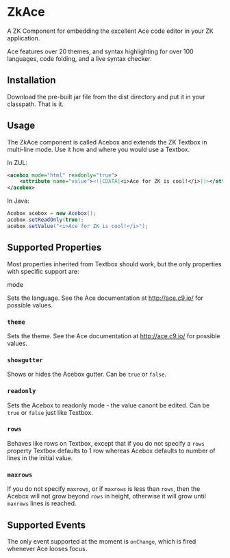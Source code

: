 ZkAce
=====

A ZK Component for embedding the excellent Ace code editor in your ZK 
application.

Ace features over 20 themes, and syntax highlighting for over 100 languages, 
code folding, and a live syntax checker.

Installation
------------

Download the pre-built jar file from the dist directory and put it in your 
classpath. That is it.

Usage
-----

The ZkAce component is called Acebox and extends the ZK Textbox in multi-line 
mode. Use it how and where you would use a Textbox.

In ZUL:

```xml
<acebox mode="html" readonly="true">
	<attribute name="value"><![CDATA[<i>Ace for ZK is cool!</i>]]></attribute>
</acebox>
```

In Java:

```java
Acebox acebox = new Acebox();
acebox.setReadOnly(true);
acebox.setValue("<i>Ace for ZK is cool!</i>");
```
Supported Properties
--------------------

Most properties inherited from Textbox should work, but the only properties 
with specific support are:

mode

Sets the language. See the Ace documentation at http://ace.c9.io/ for possible
values.

### `theme` ###

Sets the theme. See the Ace documentation at http://ace.c9.io/ for possible
values.

### `showgutter` ###

Shows or hides the Acebox gutter. Can be `true` or `false`.

### `readonly` ###

Sets the Acebox to readonly mode - the value canont be edited. Can be `true` or 
`false` just like Textbox.

### `rows` ###

Behaves like rows on Textbox, except that if you do not specify a `rows` property 
Textbox defaults to 1 row whereas Acebox defaults to number of lines in the 
initial value.

### `maxrows` ###

If you do not specify `maxrows`, or if `maxrows` is less than `rows`, then the Acebox
will not grow beyond `rows` in height, otherwise it will grow until `maxrows` lines
is reached.

Supported Events
----------------

The only event supported at the moment is `onChange`, which is fired whenever Ace 
looses focus.